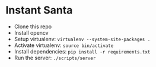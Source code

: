 # Instant Santa #

* Clone this repo
* Install opencv
* Setup virtualenv: `virtualenv --system-site-packages .`
* Activate virtualenv: `source bin/activate`
* Install dependencies: `pip install -r requirements.txt`
* Run the server: `./scripts/server`
